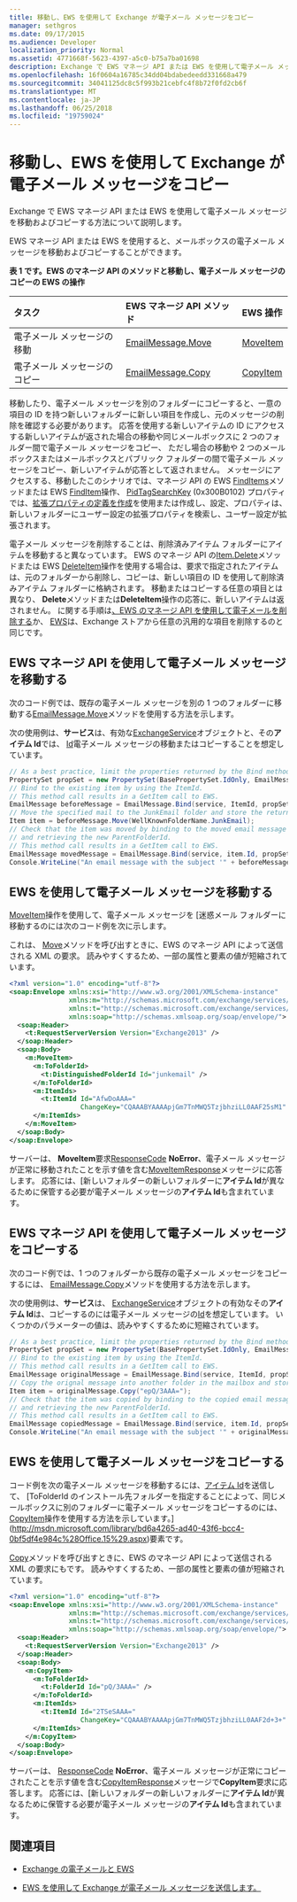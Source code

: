```yaml
---
title: 移動し、EWS を使用して Exchange が電子メール メッセージをコピー
manager: sethgros
ms.date: 09/17/2015
ms.audience: Developer
localization_priority: Normal
ms.assetid: 4771668f-5623-4397-a5c0-b75a7ba01698
description: Exchange で EWS マネージ API または EWS を使用して電子メール メッセージを移動およびコピーする方法について説明します。
ms.openlocfilehash: 16f0604a16785c34dd04bdabedeedd331668a479
ms.sourcegitcommit: 34041125dc8c5f993b21cebfc4f8b72f0fd2cb6f
ms.translationtype: MT
ms.contentlocale: ja-JP
ms.lasthandoff: 06/25/2018
ms.locfileid: "19759024"
---
```

# <a name="move-and-copy-email-messages-by-using-ews-in-exchange"></a>移動し、EWS を使用して Exchange が電子メール メッセージをコピー

Exchange で EWS マネージ API または EWS を使用して電子メール メッセージを移動およびコピーする方法について説明します。
  
EWS マネージ API または EWS を使用すると、メールボックスの電子メール メッセージを移動およびコピーすることができます。
  
**表 1 です。EWS のマネージ API のメソッドと移動し、電子メール メッセージのコピーの EWS の操作**

|**タスク**|**EWS マネージ API メソッド**|**EWS 操作**|
|:-----|:-----|:-----|
|電子メール メッセージの移動  <br/> |[EmailMessage.Move](http://msdn.microsoft.com/en-us/library/office/microsoft.exchange.webservices.data.emailmessage.move%28v=exchg.80%29.aspx) <br/> |[MoveItem](http://msdn.microsoft.com/library/dcf40fa7-7796-4a5c-bf5b-7a509a18d208%28Office.15%29.aspx) <br/> |
|電子メール メッセージのコピー  <br/> |[EmailMessage.Copy](http://msdn.microsoft.com/en-us/library/office/microsoft.exchange.webservices.data.emailmessage.copy%28v=exchg.80%29.aspx) <br/> |[CopyItem](http://msdn.microsoft.com/library/bcc68f9e-d511-4c29-bba6-ed535524624a%28Office.15%29.aspx) <br/> |
   
移動したり、電子メール メッセージを別のフォルダーにコピーすると、一意の項目の ID を持つ新しいフォルダーに新しい項目を作成し、元のメッセージの削除を確認する必要があります。 応答を使用する新しいアイテムの ID にアクセスする新しいアイテムが返された場合の移動や同じメールボックスに 2 つのフォルダー間で電子メール メッセージをコピー、 ただし場合の移動や 2 つのメールボックスまたはメールボックスとパブリック フォルダーの間で電子メール メッセージをコピー、新しいアイテムが応答として返されません。 メッセージにアクセスする、移動したこのシナリオでは、マネージ API の EWS [FindItems](http://msdn.microsoft.com/en-us/library/microsoft.exchange.webservices.data.exchangeservice.finditems%28v=exchg.80%29.aspx)メソッドまたは EWS [FindItem](http://msdn.microsoft.com/library/ebad6aae-16e7-44de-ae63-a95b24539729%28Office.15%29.aspx)操作、 [PidTagSearchKey](http://msdn.microsoft.com/en-us/library/cc839918.aspx) (0x300B0102) プロパティでは、[拡張プロパティの定義を作成](properties-and-extended-properties-in-ews-in-exchange.md)を使用または作成し、設定、プロパティは、新しいフォルダーにユーザー設定の拡張プロパティを検索し、ユーザー設定が拡張されます。 
  
電子メール メッセージを削除することは、削除済みアイテム フォルダーにアイテムを移動すると異なっています。 EWS のマネージ API の[Item.Delete](http://msdn.microsoft.com/en-us/library/office/dd635072%28v=exchg.80%29.aspx)メソッドまたは EWS [DeleteItem](http://msdn.microsoft.com/library/3e26c416-fa12-476e-bfd2-5c1f4bb7b348%28Office.15%29.aspx)操作を使用する場合は、要求で指定されたアイテムは、元のフォルダーから削除し、コピーは、新しい項目の ID を使用して削除済みアイテム フォルダーに格納されます。 移動またはコピーする任意の項目とは異なり、 **Delete**メソッドまたは**DeleteItem**操作の応答に、新しいアイテムは返されません。 に関する手順は[、EWS のマネージ API を使用して電子メールを削除する](how-to-work-with-exchange-mailbox-items-by-using-ews-in-exchange.md#bk_deleteewsma)か、 [EWS](how-to-work-with-exchange-mailbox-items-by-using-ews-in-exchange.md#bk_deleteews)は、Exchange ストアから任意の汎用的な項目を削除するのと同じです。 
  
## <a name="move-an-email-message-by-using-the-ews-managed-api"></a>EWS マネージ API を使用して電子メール メッセージを移動する
<a name="bk_moveewsma"> </a>

次のコード例では、既存の電子メール メッセージを別の 1 つのフォルダーに移動する[EmailMessage.Move](http://msdn.microsoft.com/en-us/library/office/microsoft.exchange.webservices.data.emailmessage.move%28v=exchg.80%29.aspx)メソッドを使用する方法を示します。 
  
次の使用例は、**サービス**は、有効な[ExchangeService](http://msdn.microsoft.com/en-us/library/microsoft.exchange.webservices.data.exchangeservice%28v=exchg.80%29.aspx)オブジェクトと、その**アイテム Id**では、 [Id](http://msdn.microsoft.com/en-us/library/office/microsoft.exchange.webservices.data.item.id%28v=exchg.80%29.aspx)電子メール メッセージの移動またはコピーすることを想定しています。 
  
```cs
// As a best practice, limit the properties returned by the Bind method to only those that are required.
PropertySet propSet = new PropertySet(BasePropertySet.IdOnly, EmailMessageSchema.Subject, EmailMessageSchema.ParentFolderId);
// Bind to the existing item by using the ItemId.
// This method call results in a GetItem call to EWS.
EmailMessage beforeMessage = EmailMessage.Bind(service, ItemId, propSet);
// Move the specified mail to the JunkEmail folder and store the returned item.
Item item = beforeMessage.Move(WellKnownFolderName.JunkEmail);
// Check that the item was moved by binding to the moved email message 
// and retrieving the new ParentFolderId.
// This method call results in a GetItem call to EWS.
EmailMessage movedMessage = EmailMessage.Bind(service, item.Id, propSet);
Console.WriteLine("An email message with the subject '" + beforeMessage.Subject + "' has been moved from the '" + beforeMessage.ParentFolderId + "' folder to the '" + movedMessage.ParentFolderId + "' folder.");
```

## <a name="move-an-email-message-by-using-ews"></a>EWS を使用して電子メール メッセージを移動する
<a name="bk_moveews"> </a>

[MoveItem](http://msdn.microsoft.com/library/dcf40fa7-7796-4a5c-bf5b-7a509a18d208%28Office.15%29.aspx)操作を使用して、電子メール メッセージを [迷惑メール フォルダーに移動するのには次のコード例を次に示します。 
  
これは、 [Move](http://msdn.microsoft.com/en-us/library/office/microsoft.exchange.webservices.data.emailmessage.move%28v=exchg.80%29.aspx)メソッドを呼び出すときに、EWS のマネージ API によって送信される XML の要求。 読みやすくするため、一部の属性と要素の値が短縮されています。 
  
```XML
<?xml version="1.0" encoding="utf-8"?>
<soap:Envelope xmlns:xsi="http://www.w3.org/2001/XMLSchema-instance"
               xmlns:m="http://schemas.microsoft.com/exchange/services/2006/messages"
               xmlns:t="http://schemas.microsoft.com/exchange/services/2006/types"
               xmlns:soap="http://schemas.xmlsoap.org/soap/envelope/">
  <soap:Header>
    <t:RequestServerVersion Version="Exchange2013" />
  </soap:Header>
  <soap:Body>
    <m:MoveItem>
      <m:ToFolderId>
        <t:DistinguishedFolderId Id="junkemail" />
      </m:ToFolderId>
      <m:ItemIds>
        <t:ItemId Id="AfwDoAAA="
                  ChangeKey="CQAAABYAAAApjGm7TnMWQ5TzjbhziLL0AAF25sM1" />
      </m:ItemIds>
    </m:MoveItem>
  </soap:Body>
</soap:Envelope>
```

サーバーは、 **MoveItem**要求[ResponseCode](http://msdn.microsoft.com/library/4b84d670-74c9-4d6d-84e7-f0a9f76f0d93%28Office.15%29.aspx) **NoError**、電子メール メッセージが正常に移動されたことを示す値を含む[MoveItemResponse](http://msdn.microsoft.com/library/77be5104-1e09-4d50-abec-4fadb3a230e5%28Office.15%29.aspx)メッセージに応答します。 応答には、[新しいフォルダーの新しいフォルダーに**アイテム Id**が異なるために保管する必要が電子メール メッセージの**アイテム Id**も含まれています。 
  
## <a name="copy-an-email-message-by-using-the-ews-managed-api"></a>EWS マネージ API を使用して電子メール メッセージをコピーする
<a name="bk_copyewsma"> </a>

次のコード例では、1 つのフォルダーから既存の電子メール メッセージをコピーするには、 [EmailMessage.Copy](http://msdn.microsoft.com/en-us/library/office/microsoft.exchange.webservices.data.emailmessage.copy%28v=exchg.80%29.aspx)メソッドを使用する方法を示します。 
  
次の使用例は、**サービス**は、 [ExchangeService](http://msdn.microsoft.com/en-us/library/microsoft.exchange.webservices.data.exchangeservice%28v=exchg.80%29.aspx)オブジェクトの有効なその**アイテム Id**は、コピーするのには電子メール メッセージの[Id](http://msdn.microsoft.com/en-us/library/office/microsoft.exchange.webservices.data.item.id%28v=exchg.80%29.aspx)を想定しています。 いくつかのパラメーターの値は、読みやすくするために短縮されています。 
  
```cs
// As a best practice, limit the properties returned by the Bind method to only those that are required.
PropertySet propSet = new PropertySet(BasePropertySet.IdOnly, EmailMessageSchema.Subject, EmailMessageSchema.ParentFolderId);
// Bind to the existing item by using the ItemId.
// This method call results in a GetItem call to EWS.
EmailMessage originalMessage = EmailMessage.Bind(service, ItemId, propSet);
// Copy the orignal message into another folder in the mailbox and store the returned item.
Item item = originalMessage.Copy("epQ/3AAA=");
// Check that the item was copied by binding to the copied email message 
// and retrieving the new ParentFolderId.
// This method call results in a GetItem call to EWS.
EmailMessage copiedMessage = EmailMessage.Bind(service, item.Id, propSet);
Console.WriteLine("An email message with the subject '" + originalMessage.Subject + "' has been copied from the '" + originalMessage.ParentFolderId + "' folder to the '" + copiedMessage.ParentFolderId + "' folder.");
```

## <a name="copy-an-email-message-by-using-ews"></a>EWS を使用して電子メール メッセージをコピーする
<a name="bk_copyews"> </a>

コード例を次の電子メール メッセージを移動するには、[アイテム Id](http://msdn.microsoft.com/library/3350b597-57a0-4961-8f44-8624946719b4%28Office.15%29.aspx)を送信して、 [ToFolderId のインストール先フォルダーを指定することによって、同じメールボックスに別のフォルダーに電子メール メッセージをコピーするのには、 [CopyItem](http://msdn.microsoft.com/library/bcc68f9e-d511-4c29-bba6-ed535524624a%28Office.15%29.aspx)操作を使用する方法を示しています。](http://msdn.microsoft.com/library/bd6a4265-ad40-43f6-bcc4-0bf5df4e984c%28Office.15%29.aspx)要素です。 
  
[Copy](http://msdn.microsoft.com/en-us/library/office/microsoft.exchange.webservices.data.emailmessage.copy%28v=exchg.80%29.aspx)メソッドを呼び出すときに、EWS のマネージ API によって送信される XML の要求にもです。 読みやすくするため、一部の属性と要素の値が短縮されています。 
  
```XML
<?xml version="1.0" encoding="utf-8"?>
<soap:Envelope xmlns:xsi="http://www.w3.org/2001/XMLSchema-instance"
               xmlns:m="http://schemas.microsoft.com/exchange/services/2006/messages"
               xmlns:t="http://schemas.microsoft.com/exchange/services/2006/types"
               xmlns:soap="http://schemas.xmlsoap.org/soap/envelope/">
  <soap:Header>
    <t:RequestServerVersion Version="Exchange2013" />
  </soap:Header>
  <soap:Body>
    <m:CopyItem>
      <m:ToFolderId>
        <t:FolderId Id="pQ/3AAA=" />
      </m:ToFolderId>
      <m:ItemIds>
        <t:ItemId Id="2TSeSAAA="
                  ChangeKey="CQAAABYAAAApjGm7TnMWQ5TzjbhziLL0AAF2d+3+" />
      </m:ItemIds>
    </m:CopyItem>
  </soap:Body>
</soap:Envelope>
```

サーバーは、 [ResponseCode](http://msdn.microsoft.com/library/4b84d670-74c9-4d6d-84e7-f0a9f76f0d93%28Office.15%29.aspx) **NoError**、電子メール メッセージが正常にコピーされたことを示す値を含む[CopyItemResponse](http://msdn.microsoft.com/library/ae402bc1-4589-45e0-a929-f368c916a7e4%28Office.15%29.aspx)メッセージで**CopyItem**要求に応答します。 応答には、[新しいフォルダーの新しいフォルダーに**アイテム Id**が異なるために保管する必要が電子メール メッセージの**アイテム Id**も含まれています。 
  
## <a name="see-also"></a>関連項目


- [Exchange の電子メールと EWS](email-and-ews-in-exchange.md)
    
- [EWS を使用して Exchange が電子メール メッセージを送信します。](how-to-send-email-messages-by-using-ews-in-exchange.md)
    

